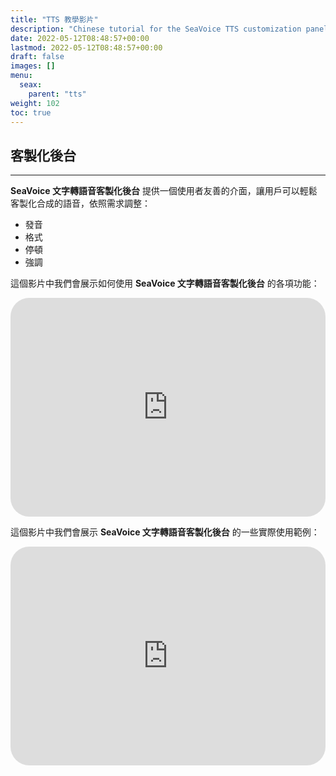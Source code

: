 ```yaml
---
title: "TTS 教學影片"
description: "Chinese tutorial for the SeaVoice TTS customization panel."
date: 2022-05-12T08:48:57+00:00
lastmod: 2022-05-12T08:48:57+00:00
draft: false
images: []
menu:
  seax:
    parent: "tts"
weight: 102
toc: true
---
```


## 客製化後台
-------------------

**SeaVoice 文字轉語音客製化後台** 提供一個使用者友善的介面，讓用戶可以輕鬆客製化合成的語音，依照需求調整：

* 發音
* 格式
* 停頓
* 強調

這個影片中我們會展示如何使用 **SeaVoice 文字轉語音客製化後台** 的各項功能：

   <iframe width="100%" height="350px" src="https://www.youtube.com/embed/RMGsfgtt1qI" title="YouTube video player" frameborder="0" allow="accelerometer; autoplay; clipboard-write; encrypted-media; gyroscope; picture-in-picture" allowfullscreen style="border-radius: 30px;"></iframe>

這個影片中我們會展示 **SeaVoice 文字轉語音客製化後台** 的一些實際使用範例：

   <iframe width="100%" height="350px" src="https://www.youtube.com/embed/5jXU7AGFHII" title="YouTube video player" frameborder="0" allow="accelerometer; autoplay; clipboard-write; encrypted-media; gyroscope; picture-in-picture" allowfullscreen style="border-radius: 30px;"></iframe>
